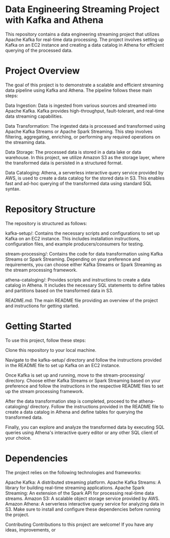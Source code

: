 # Data Engineering Streaming Project with Kafka and Athena
This repository contains a data engineering streaming project that utilizes Apache Kafka for real-time data processing. The project involves setting up Kafka on an EC2 instance and creating a data catalog in Athena for efficient querying of the processed data.

# Project Overview
The goal of this project is to demonstrate a scalable and efficient streaming data pipeline using Kafka and Athena. The pipeline follows these main steps:

Data Ingestion: Data is ingested from various sources and streamed into Apache Kafka. Kafka provides high-throughput, fault-tolerant, and real-time data streaming capabilities.

Data Transformation: The ingested data is processed and transformed using Apache Kafka Streams or Apache Spark Streaming. This step involves filtering, aggregating, enriching, or performing any required operations on the streaming data.

Data Storage: The processed data is stored in a data lake or data warehouse. In this project, we utilize Amazon S3 as the storage layer, where the transformed data is persisted in a structured format.

Data Cataloging: Athena, a serverless interactive query service provided by AWS, is used to create a data catalog for the stored data in S3. This enables fast and ad-hoc querying of the transformed data using standard SQL syntax.

# Repository Structure
The repository is structured as follows:

kafka-setup/: Contains the necessary scripts and configurations to set up Kafka on an EC2 instance. This includes installation instructions, configuration files, and example producers/consumers for testing.

stream-processing/: Contains the code for data transformation using Kafka Streams or Spark Streaming. Depending on your preference and requirements, you can choose either Kafka Streams or Spark Streaming as the stream processing framework.

athena-cataloging/: Provides scripts and instructions to create a data catalog in Athena. It includes the necessary SQL statements to define tables and partitions based on the transformed data in S3.

README.md: The main README file providing an overview of the project and instructions for getting started.

# Getting Started
To use this project, follow these steps:

Clone this repository to your local machine.

Navigate to the kafka-setup/ directory and follow the instructions provided in the README file to set up Kafka on an EC2 instance.

Once Kafka is set up and running, move to the stream-processing/ directory. Choose either Kafka Streams or Spark Streaming based on your preference and follow the instructions in the respective README files to set up the stream processing framework.

After the data transformation step is completed, proceed to the athena-cataloging/ directory. Follow the instructions provided in the README file to create a data catalog in Athena and define tables for querying the transformed data.

Finally, you can explore and analyze the transformed data by executing SQL queries using Athena's interactive query editor or any other SQL client of your choice.

# Dependencies
The project relies on the following technologies and frameworks:

Apache Kafka: A distributed streaming platform.
Apache Kafka Streams: A library for building real-time streaming applications.
Apache Spark Streaming: An extension of the Spark API for processing real-time data streams.
Amazon S3: A scalable object storage service provided by AWS.
Amazon Athena: A serverless interactive query service for analyzing data in S3.
Make sure to install and configure these dependencies before running the project.

Contributing
Contributions to this project are welcome! If you have any ideas, improvements, or




